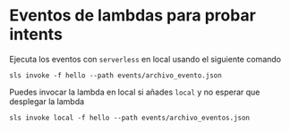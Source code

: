 # Eventos de lambdas para probar intents

Ejecuta los eventos con `serverless` en local usando el siguiente comando

    sls invoke -f hello --path events/archivo_evento.json

Puedes invocar la lambda en local si añades `local` y no esperar que desplegar la lambda

    sls invoke local -f hello --path events/archivo_eventos.json